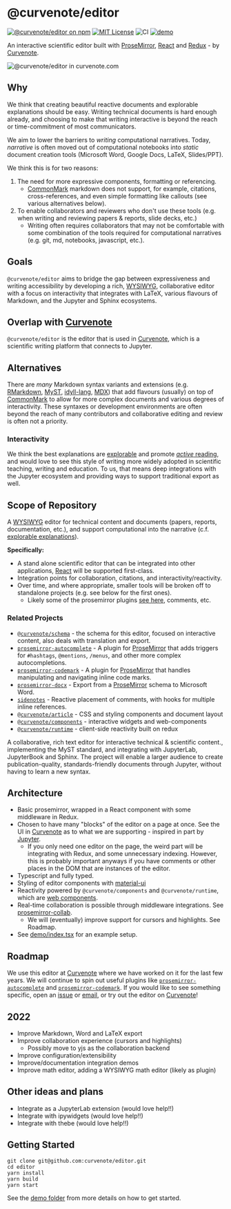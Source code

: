 # @curvenote/editor

[![@curvenote/editor on npm](https://img.shields.io/npm/v/@curvenote/editor.svg)](https://www.npmjs.com/package/@curvenote/editor)
[![MIT License](https://img.shields.io/badge/license-MIT-blue.svg)](https://github.com/curvenote/editor/blob/main/LICENSE)
![CI](https://github.com/curvenote/editor/workflows/CI/badge.svg)
[![demo](https://img.shields.io/badge/live-demo-blue)](https://curvenote.github.io/editor/)

An interactive scientific editor built with [ProseMirror](https://prosemirror.net/), [React](http://reactjs.org/) and [Redux](https://redux.js.org/) - by [Curvenote](https://curvenote.com).

![@curvenote/editor in curvenote.com](https://github.com/curvenote/editor/raw/main/images/editor.gif)

## Why

We think that creating beautiful reactive documents and explorable explanations should be easy. Writing technical documents is hard enough already, and choosing to make that writing interactive is beyond the reach or time-commitment of most communicators.

We aim to lower the barriers to _writing_ computational narratives. Today, _narrative_ is often moved out of computational notebooks into _static_ document creation tools (Microsoft Word, Google Docs, LaTeX, Slides/PPT).

We think this is for two reasons:

1. The need for more expressive components, formatting or referencing.
   - [CommonMark](https://commonmark.org/) markdown does not support, for example, citations, cross-references, and even simple formatting like callouts (see various alternatives below).
2. To enable collaborators and reviewers who don't use these tools (e.g. when writing and reviewing papers & reports, slide decks, etc.)
   - Writing often requires collaborators that may not be comfortable with some combination of the tools required for computational narratives (e.g. git, md, notebooks, javascript, etc.).

## Goals

`@curvenote/editor` aims to bridge the gap between expressiveness and writing accessibility by developing a rich, [WYSIWYG](https://en.wikipedia.org/wiki/WYSIWYG), collaborative editor with a focus on interactivity that integrates with LaTeX, various flavours of Markdown, and the Jupyter and Sphinx ecosystems.

## Overlap with [Curvenote](https://curvenote.com)

`@curvenote/editor` is the editor that is used in [Curvenote](https://curvenote.com), which is a scientific writing platform that connects to Jupyter.

## Alternatives

There are _many_ Markdown syntax variants and extensions (e.g. [RMarkdown](https://rmarkdown.rstudio.com/), [MyST](https://myst-parser.readthedocs.io/en/latest/), [idyll-lang](https://idyll-lang.org/), [MDX](https://mdxjs.com/)) that add flavours (usually) on top of [CommonMark](https://commonmark.org/) to allow for more complex documents and various degrees of interactivity. These syntaxes or development environments are often beyond the reach of many contributors and collaborative editing and review is often not a priority.

### Interactivity

We think the best explanations are [explorable](http://explorabl.es/) and promote [_active_ reading](http://worrydream.com/ExplorableExplanations/), and would love to see this style of writing more widely adopted in scientific teaching, writing and education. To us, that means deep integrations with the Jupyter ecosystem and providing ways to support traditional export as well.

## Scope of Repository

A [WYSIWYG](https://en.wikipedia.org/wiki/WYSIWYG) editor for technical content and documents (papers, reports, documentation, etc.), and support computational into the narrative (c.f. [explorable explanations](http://worrydream.com/ExplorableExplanations/)).

**Specifically:**

- A stand alone scientific editor that can be integrated into other applications, [React](http://reactjs.org/) will be supported first-class.
- Integration points for collaboration, citations, and interactivity/reactivity.
- Over time, and where appropriate, smaller tools will be broken off to standalone projects (e.g. see below for the first ones).
  - Likely some of the prosemirror plugins [see here](/src/prosemirror/plugins/README.md), comments, etc.

### Related Projects

- [`@curvenote/schema`](https://github.com/curvenote/schema) - the schema for this editor, focused on interactive content, also deals with translation and export.
- [`prosemirror-autocomplete`](https://github.com/curvenote/prosemirror-autocomplete) - A plugin for [ProseMirror](https://prosemirror.net/) that adds triggers for `#hashtags`, `@mentions`, `/menus`, and other more complex autocompletions.
- [`prosemirror-codemark`](https://github.com/curvenote/prosemirror-codemark) - A plugin for [ProseMirror](https://prosemirror.net/) that handles manipulating and navigating inline code marks.
- [`prosemirror-docx`](https://github.com/curvenote/prosemirror-codemark) - Export from a [ProseMirror](https://prosemirror.net/) schema to Microsoft Word.
- [`sidenotes`](https://github.com/curvenote/sidenotes) - Reactive placement of comments, with hooks for multiple inline references.
- [`@curvenote/article`](https://github.com/curvenote/article) - CSS and styling components and document layout
- [`@curvenote/components`](https://github.com/curvenote/components) - interactive widgets and web-components
- [`@curvenote/runtime`](https://github.com/curvenote/runtime) - client-side reactivity built on redux

A collaborative, rich text editor for interactive technical & scientific content., implementing the MyST standard, and integrating with JupyterLab, JupyterBook and Sphinx. The project will enable a larger audience to create publication-quality, standards-friendly documents through Jupyter, without having to learn a new syntax.

## Architecture

- Basic prosemirror, wrapped in a React component with some middleware in Redux.
- Chosen to have many "blocks" of the editor on a page at once. See the UI in [Curvenote](https://curvenote.com) as to what we are supporting - inspired in part by [Jupyter](https://jupyter.org/).
  - If you only need one editor on the page, the weird part will be integrating with Redux, and some unnecessary indexing. However, this is probably important anyways if you have comments or other places in the DOM that are instances of the editor.
- Typescript and fully typed.
- Styling of editor components with [material-ui](https://material-ui.com)
- Reactivity powered by `@curvenote/components` and `@curvenote/runtime`, which are [web components](https://developer.mozilla.org/en-US/docs/Web/Web_Components).
- Real-time collaboration is possible through middleware integrations. See [prosemirror-collab](https://github.com/ProseMirror/prosemirror-collab).
  - We will (eventually) improve support for cursors and highlights. See Roadmap.
- See [demo/index.tsx](/demo/index.tsx) for an example setup.

## Roadmap

We use this editor at [Curvenote](https://curvenote.com) where we have worked on it for the last few years. We will continue to spin out useful plugins like [`prosemirror-autocomplete`](https://github.com/curvenote/prosemirror-autocomplete) and [`prosemirror-codemark`](https://github.com/curvenote/prosemirror-codemark). If you would like to see something specific, open an [issue](https://github.com/curvenote/editor/issues/new) or [email](mailto:support@curvenote.com), or try out the editor on [Curvenote](https://curvenote.com)!

## 2022

- Improve Markdown, Word and LaTeX export
- Improve collaboration experience (cursors and highlights)
  - Possibly move to yjs as the collaboration backend
- Improve configuration/extensibility
- Improve/documentation integration demos
- Improve math editor, adding a WYSIWYG math editor (likely as plugin)

## Other ideas and plans

- Integrate as a JupyterLab extension (would love help!!)
- Integrate with ipywidgets (would love help!!)
- Integrate with thebe (would love help!!)

## Getting Started

```
git clone git@github.com:curvenote/editor.git
cd editor
yarn install
yarn build
yarn start
```

See the [demo folder](/demo/index.tsx) from more details on how to get started.
